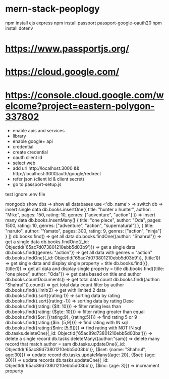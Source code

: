 # mern-stack-peoplogy

npm install ejs express
npm install passport passport-google-oauth20
npm install dotenv

# https://www.passportjs.org/

# https://cloud.google.com/

# https://console.cloud.google.com/welcome?project=eastern-polygon-337802

- enable apis and services
- library
- enable google+ api
- credential
- create credential
- oauth client id
- select web
- add url http://localhost:3000 && http://localhost:3000/auth/google/redirect
- refer json (client id & client secret)
- go to passport-setup.js

test ignore .env file

mongodb
show dbs => show all databases
use <'db_name'> => switch db
=> insert single data
db.books.insertOne({
title: "hunter x hunter",
author: "Mike",
pages: 150,
rating: 10,
genres: ["adventure", "action"]
})
=> insert many data
db.books.insertMany([
{
title: "one piece",
author: "Oda",
pages: 1500,
rating: 10,
genres: ["adventure", "action", "supernatural"]
},
{
title: "naruto",
author: "Yamato",
pages: 300,
rating: 9,
genres: ["action", "ninja"]
}
])
db.books.find() => get all data
db.books.findOne({author: "Shahrul"}) => get a single data
db.books.findOne({\_id: ObjectId('65ac7d073801210ebb5d03b9')}) => get a single data
db.books.find({genres: "action"}) => get all data with genres = "action"
db.books.findOne({\_id: ObjectId('65ac7d073801210ebb5d03b9')}, {title:1}) => get single data and display single property = title
db.books.find({}, {title:1}) => get all data and display single property = title
db.books.find({title: "one piece", author: "Oda"}) => get data based on title and author
db.books.countDocuments() => get total data count
db.books.find({author: "Shahrul"}).count() => get total data count filter by author
db.books.find().limit(2) => get with limited 2 data
db.books.find().sort({rating:1}) => sorting data by rating
db.books.find().sort({rating:-1}) => sorting data by rating Desc
db.books.find({rating: {$lt: 10}}) => filter rating less than
db.books.find({rating: {$gte: 10}}) => filter rating greater than equal
db.books.find({$or: [{rating:9}, {rating:5}]}) => find rating 5 or 9
db.books.find({rating:{$in: [5,9]}}) => find rating with IN sql
db.books.find({rating:{$nin: [5,9]}}) => find rating with NOT IN sql
db.tasks.deleteOne({\_id: ObjectId('65ac89d73801210ebb5d03ba')}) => delete a single record
db.tasks.deleteMany({author:"sam}) => delete many record that match author = sam
db.tasks.updateOne({_id: ObjectId('65ac89d73801210ebb5d03bb')}, {$set: {name: "Shahrul", age:30}}) => update record
db.tasks.updateMany({age: 20}, {$set: {age: 30}}) => update records
db.tasks.updateOne({_id: ObjectId('65ac89d73801210ebb5d03bb')}, {$inc: {age: 3}}) => increament property
